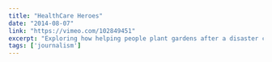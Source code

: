 ```yaml
---
title: "HealthCare Heroes"
date: "2014-08-07"
link: "https://vimeo.com/102849451"
excerpt: "Exploring how helping people plant gardens after a disaster can make you one of the #HealthCareHeroes."
tags: ['journalism']
---
```

